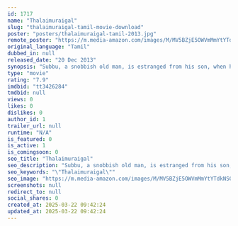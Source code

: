 ```yaml
---
id: 1717
name: "Thalaimuraigal"
slug: "thalaimuraigal-tamil-movie-download"
poster: "posters/thalaimuraigal-tamil-2013.jpg"
remote_poster: "https://m.media-amazon.com/images/M/MV5BZjE5OWVmMmYtYTdkNS00MTc2LWJiOTQtYTVhY2ZjNjU2MmRlXkEyXkFqcGdeQXVyMTEzNzg0Mjkx._V1_SX300.jpg"
original_language: "Tamil"
dubbed_in: null
released_date: "20 Dec 2013"
synopsis: "Subbu, a snobbish old man, is estranged from his son, when he marries a girl from another caste. But, his perspective on life begins to change, when his grandson comes to stay with him in the village."
type: "movie"
rating: "7.9"
imdbid: "tt3426284"
tmdbid: null
views: 0
likes: 0
dislikes: 0
author_id: 1
trailer_url: null
runtime: "N/A"
is_featured: 0
is_active: 1
is_comingsoon: 0
seo_title: "Thalaimuraigal"
seo_description: "Subbu, a snobbish old man, is estranged from his son, when he marries a girl from another caste. But, his perspective on life begins to change, when his grandson comes to stay with him in the village."
seo_keywords: "\"Thalaimuraigal\""
seo_image: "https://m.media-amazon.com/images/M/MV5BZjE5OWVmMmYtYTdkNS00MTc2LWJiOTQtYTVhY2ZjNjU2MmRlXkEyXkFqcGdeQXVyMTEzNzg0Mjkx._V1_SX300.jpg"
screenshots: null
redirect_to: null
social_shares: 0
created_at: 2025-03-22 09:42:24
updated_at: 2025-03-22 09:42:24
---
```


